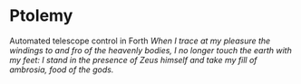 # Ptolemy
Automated telescope control in Forth
*When I trace at my pleasure the windings to and fro of the heavenly bodies, I no longer touch the earth with my feet: I stand in the presence of Zeus himself and take my fill of ambrosia, food of the gods.*
